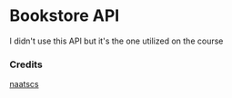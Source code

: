 # Bookstore API

I didn't use this API but it's the one utilized on the course

### Credits

[naatscs](https://github.com/naatscs/DIO-LiveCoding-Api-GETProducts)